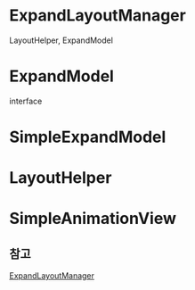 

# ExpandLayoutManager
LayoutHelper, ExpandModel

# ExpandModel
interface

# SimpleExpandModel

# LayoutHelper



# SimpleAnimationView

## 참고
[ExpandLayoutManager](https://github.com/Azoft/ExpandLayoutManager)
